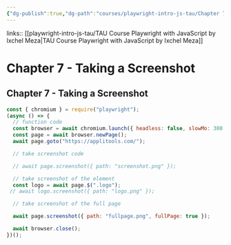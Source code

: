 ```yaml
---
{"dg-publish":true,"dg-path":"courses/playwright-intro-js-tau/Chapter 7 - Taking a Screenshot.md","permalink":"/courses/playwright-intro-js-tau/chapter-7-taking-a-screenshot/","tags":["playwright"],"created":"","updated":""}
---
```


links:: [[playwright-intro-js-tau/TAU Course Playwright with JavaScript by Ixchel Meza\|TAU Course Playwright with JavaScript by Ixchel Meza]]

# Chapter 7 - Taking a Screenshot

## Chapter 7 - Taking a Screenshot

```javascript
const { chromium } = require("playwright");
(async () => {
  // function code
  const browser = await chromium.launch({ headless: false, slowMo: 300 });
  const page = await browser.newPage();
  await page.goto("https://applitools.com/");

  // take screenshot code

  // await page.screenshot({ path: "screenshot.png" });

  // take screenshot of the element
  const logo = await page.$(".logo");
 // await logo.screenshot({ path: "logo.png" });

  // take screenshot of the full page

  await page.screenshot({ path: "fullpage.png", fullPage: true });

  await browser.close();
})();
```